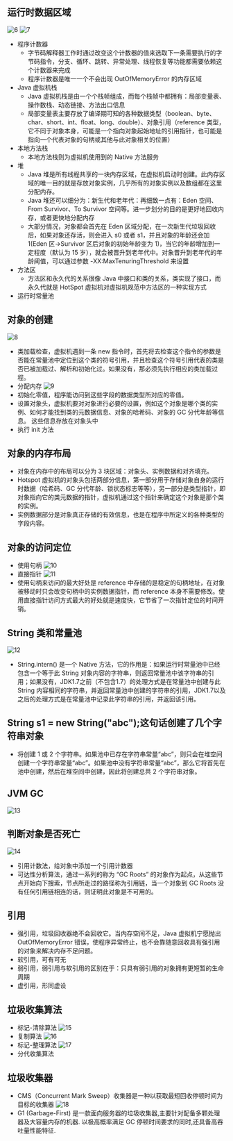 ## 运行时数据区域
![6](./image/6.png)
![7](./image/7.png)
- 程序计数器
  - 字节码解释器工作时通过改变这个计数器的值来选取下一条需要执行的字节码指令，分支、循环、跳转、异常处理、线程恢复等功能都需要依赖这个计数器来完成
  - 程序计数器是唯一一个不会出现 OutOfMemoryError 的内存区域
- Java 虚拟机栈
  - Java 虚拟机栈是由一个个栈帧组成，而每个栈帧中都拥有：局部变量表、操作数栈、动态链接、方法出口信息
  - 局部变量表主要存放了编译期可知的各种数据类型（boolean、byte、char、short、int、float、long、double）、对象引用（reference 类型，它不同于对象本身，可能是一个指向对象起始地址的引用指针，也可能是指向一个代表对象的句柄或其他与此对象相关的位置）
- 本地方法栈
  - 本地方法栈则为虚拟机使用到的 Native 方法服务
- 堆
  - Java 堆是所有线程共享的一块内存区域，在虚拟机启动时创建。此内存区域的唯一目的就是存放对象实例，几乎所有的对象实例以及数组都在这里分配内存。
  - Java 堆还可以细分为：新生代和老年代：再细致一点有：Eden 空间、From Survivor、To Survivor 空间等。进一步划分的目的是更好地回收内存，或者更快地分配内存
  - 大部分情况，对象都会首先在 Eden 区域分配，在一次新生代垃圾回收后，如果对象还存活，则会进入 s0 或者 s1，并且对象的年龄还会加 1(Eden 区->Survivor 区后对象的初始年龄变为 1)，当它的年龄增加到一定程度（默认为 15 岁），就会被晋升到老年代中。对象晋升到老年代的年龄阈值，可以通过参数 -XX:MaxTenuringThreshold 来设置
- 方法区
  - 方法区和永久代的关系很像 Java 中接口和类的关系，类实现了接口，而永久代就是 HotSpot 虚拟机对虚拟机规范中方法区的一种实现方式
- 运行时常量池

##  对象的创建
![8](./image/8.png)
- 类加载检查，虚拟机遇到一条 new 指令时，首先将去检查这个指令的参数是否能在常量池中定位到这个类的符号引用，并且检查这个符号引用代表的类是否已被加载过、解析和初始化过。如果没有，那必须先执行相应的类加载过程。
- 分配内存
![9](./image/9.png)
- 初始化零值，程序能访问到这些字段的数据类型所对应的零值。
- 设置对象头，虚拟机要对对象进行必要的设置，例如这个对象是哪个类的实例、如何才能找到类的元数据信息、对象的哈希码、对象的 GC 分代年龄等信息。 这些信息存放在对象头中
- 执行 init 方法

## 对象的内存布局
- 对象在内存中的布局可以分为 3 块区域：对象头、实例数据和对齐填充。
- Hotspot 虚拟机的对象头包括两部分信息，第一部分用于存储对象自身的运行时数据（哈希码、GC 分代年龄、锁状态标志等等），另一部分是类型指针，即对象指向它的类元数据的指针，虚拟机通过这个指针来确定这个对象是那个类的实例。
- 实例数据部分是对象真正存储的有效信息，也是在程序中所定义的各种类型的字段内容。

## 对象的访问定位
- 使用句柄
![10](./image/10.png)
- 直接指针
![11](./image/11.png)
- 使用句柄来访问的最大好处是 reference 中存储的是稳定的句柄地址，在对象被移动时只会改变句柄中的实例数据指针，而 reference 本身不需要修改。使用直接指针访问方式最大的好处就是速度快，它节省了一次指针定位的时间开销。

## String 类和常量池
![12](./image/12.png)
- String.intern() 是一个 Native 方法，它的作用是：如果运行时常量池中已经包含一个等于此 String 对象内容的字符串，则返回常量池中该字符串的引用；如果没有，JDK1.7之前（不包含1.7）的处理方式是在常量池中创建与此 String 内容相同的字符串，并返回常量池中创建的字符串的引用，JDK1.7以及之后的处理方式是在常量池中记录此字符串的引用，并返回该引用。

## String s1 = new String("abc");这句话创建了几个字符串对象
- 将创建 1 或 2 个字符串。如果池中已存在字符串常量“abc”，则只会在堆空间创建一个字符串常量“abc”。如果池中没有字符串常量“abc”，那么它将首先在池中创建，然后在堆空间中创建，因此将创建总共 2 个字符串对象。

## JVM GC
![13](./image/13.png)

## 判断对象是否死亡
![14](./image/14.png)
- 引用计数法，给对象中添加一个引用计数器
- 可达性分析算法，通过一系列的称为 “GC Roots” 的对象作为起点，从这些节点开始向下搜索，节点所走过的路径称为引用链，当一个对象到 GC Roots 没有任何引用链相连的话，则证明此对象是不可用的。
## 引用
- 强引用，垃圾回收器绝不会回收它。当内存空间不足，Java 虚拟机宁愿抛出 OutOfMemoryError 错误，使程序异常终止，也不会靠随意回收具有强引用的对象来解决内存不足问题。
- 软引用，可有可无
- 弱引用，弱引用与软引用的区别在于：只具有弱引用的对象拥有更短暂的生命周期
- 虚引用，形同虚设

## 垃圾收集算法
- 标记-清除算法
![15](./image/15.jpeg)
- 复制算法
![16](./image/16.png)
- 标记-整理算法
![17](./image/17.png)
- 分代收集算法

## 垃圾收集器
- CMS（Concurrent Mark Sweep）收集器是一种以获取最短回收停顿时间为目标的收集器
![18](./image/18.png)
- G1 (Garbage-First) 是一款面向服务器的垃圾收集器,主要针对配备多颗处理器及大容量内存的机器. 以极高概率满足 GC 停顿时间要求的同时,还具备高吞吐量性能特征.